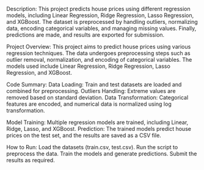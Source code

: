 Description:
This project predicts house prices using different regression models, including Linear Regression, Ridge Regression, Lasso Regression, and XGBoost. The dataset is preprocessed by handling outliers, normalizing data, encoding categorical variables, and managing missing values. Finally, predictions are made, and results are exported for submission.

Project Overview:
This project aims to predict house prices using various regression techniques. The data undergoes preprocessing steps such as outlier removal, normalization, and encoding of categorical variables. The models used include Linear Regression, Ridge Regression, Lasso Regression, and XGBoost.

Code Summary:
Data Loading: Train and test datasets are loaded and combined for preprocessing.
Outliers Handling: Extreme values are removed based on standard deviation.
Data Transformation: Categorical features are encoded, and numerical data is normalized using log transformation.

Model Training: Multiple regression models are trained, including Linear, Ridge, Lasso, and XGBoost.
Prediction: The trained models predict house prices on the test set, and the results are saved as a CSV file.

How to Run:
Load the datasets (train.csv, test.csv).
Run the script to preprocess the data.
Train the models and generate predictions.
Submit the results as required.